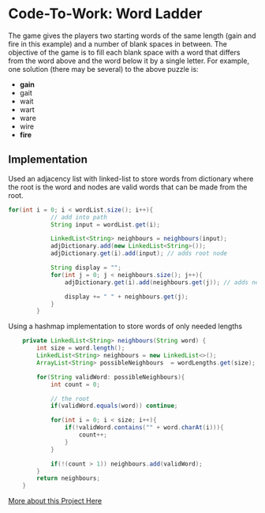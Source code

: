 # Code-To-Work: Word Ladder

The game gives the players two starting words of the same length (gain and fire in this example) and a number of blank spaces in between. The objective of the game is to fill each blank space with a word that differs from the word above and the word below it by a single letter. For example, one solution (there may be several) to the above puzzle is:

+ **gain**
+ gait
+ wait
+ wart
+ ware
+ wire
+ **fire**

## Implementation

Used an adjacency list with linked-list to store words from dictionary where the root is the word and nodes are valid words that can be made from the root. 

```  java       
for(int i = 0; i < wordList.size(); i++){
            // add into path
            String input = wordList.get(i);

            LinkedList<String> neighbours = neighbours(input);
            adjDictionary.add(new LinkedList<String>());
            adjDictionary.get(i).add(input); // adds root node

            String display = "";
            for(int j = 0; j < neighbours.size(); j++){
                adjDictionary.get(i).add(neighbours.get(j)); // adds neighbors to the root node

                display += " " + neighbours.get(j);
            }
        }
```

Using a hashmap implementation to store words of only needed lengths

``` java
    private LinkedList<String> neighbours(String word) {
        int size = word.length();
        LinkedList<String> neighbours = new LinkedList<>();
        ArrayList<String> possibleNeighbours  = wordLengths.get(size);

        for(String validWord: possibleNeighbours){
            int count = 0;

            // the root
            if(validWord.equals(word)) continue;

            for(int i = 0; i < size; i++){
                if(!validWord.contains("" + word.charAt(i))){
                    count++;
                }
            }

            if(!(count > 1)) neighbours.add(validWord);
        }
        return neighbours;
    }
```


[More about this Project Here][link]

[link]:(https://cswithandroid.withgoogle.com/content/unit?unit=39&lesson=41)


